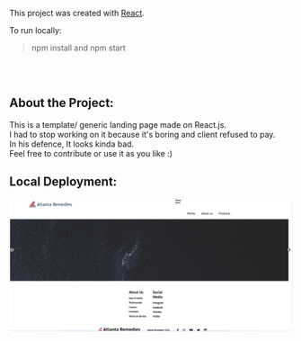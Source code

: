 This project was created with [React](https://github.com/facebook/create-react-app).

To run locally:
>npm install and npm start
<br>
<br>

## About the Project:
This is a template/ generic landing page made on React.js. <br>
I had to stop working on it because it's boring and client refused to pay. <br>
In his defence, It looks kinda bad. <br>
Feel free to contribute or use it as you like :) 

## Local Deployment:

<img src="Capture.PNG">
